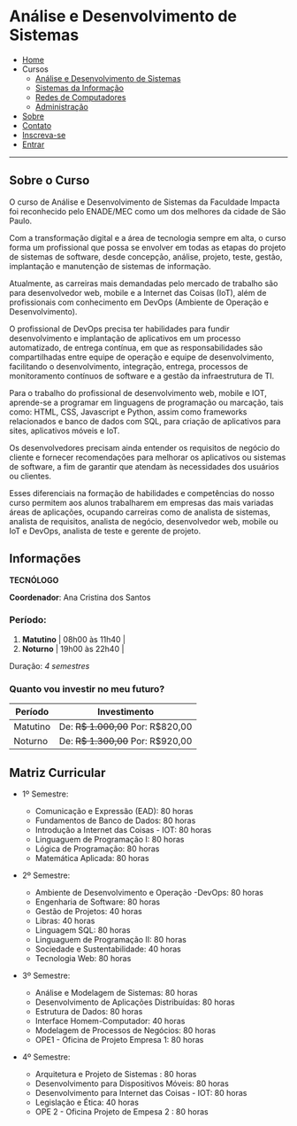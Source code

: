 # Análise e Desenvolvimento de Sistemas

- [Home](../index.md)
 - Cursos
    - [Análise e Desenvolvimento de Sistemas](ads.md)
    - [Sistemas da Informação](si.md)
    - [Redes de Computadores](rc.md)
    - [Administração](adm.md)
 - [Sobre](../sobre.md)
 - [Contato](../contato.md)
 - [Inscreva-se](../inscrever.md)
 - [Entrar](../entrar.md)

---

## Sobre o Curso

O curso de Análise e Desenvolvimento de Sistemas da Faculdade Impacta foi reconhecido pelo ENADE/MEC como um dos melhores da cidade de São Paulo.

Com a transformação digital e a área de tecnologia sempre em alta, o curso forma um profissional que possa se envolver em todas as etapas do projeto de sistemas de software, desde concepção, análise, projeto, teste, gestão, implantação e manutenção de sistemas de informação.

Atualmente, as carreiras mais demandadas pelo mercado de trabalho são para desenvolvedor web, mobile e a Internet das Coisas (IoT), além de profissionais com conhecimento em DevOps (Ambiente de Operação e Desenvolvimento). 

O profissional de DevOps precisa ter habilidades para fundir desenvolvimento e implantação de aplicativos em um processo automatizado, de entrega contínua, em que as responsabilidades são compartilhadas entre equipe de operação e equipe de desenvolvimento, facilitando o desenvolvimento, integração, entrega, processos de monitoramento contínuos de software e a gestão da infraestrutura de TI. 

Para o trabalho do profissional de desenvolvimento web, mobile e IOT, aprende-se a programar em linguagens de programação ou marcação, tais como: HTML, CSS, Javascript e Python, assim como frameworks relacionados e banco de dados com SQL, para criação de aplicativos para sites, aplicativos móveis e IoT.

Os desenvolvedores precisam ainda entender os requisitos de negócio do cliente e fornecer recomendações para melhorar os aplicativos ou sistemas de software, a fim de garantir que atendam às necessidades dos usuários ou clientes.

Esses diferenciais na formação de habilidades e competências do nosso curso permitem aos alunos trabalharem em empresas das mais variadas áreas de aplicações, ocupando carreiras como de analista de sistemas, analista de requisitos, analista de negócio, desenvolvedor web, mobile ou IoT e DevOps, analista de teste e gerente de projeto. 

## Informações

**TECNÓLOGO**

**Coordenador**: Ana Cristina dos Santos

### Período:

1. **Matutino** | 08h00 às 11h40 |
1. **Noturno** | 19h00 às 22h40 |

Duração: *4 semestres*

### Quanto vou investir no meu futuro?

| Período | Investimento |
|---------|--------------|
| Matutino | De: ~~R$ 1.000,00~~ Por: R$820,00 |
| Noturno | De: ~~R$ 1.300,00~~ Por: R$920,00 |

## Matriz Curricular

 - 1º Semestre:

    - Comunicação e Expressão (EAD): 80 horas
    - Fundamentos de Banco de Dados: 80 horas
    - Introdução a Internet das Coisas - IOT: 80 horas
    - Linguaguem de Programação I: 80 horas
    - Lógica de Programação: 80 horas
    - Matemática Aplicada: 80 horas

 - 2º Semestre:

    - Ambiente de Desenvolvimento e Operação -DevOps: 80 horas
    - Engenharia de Software: 80 horas
    - Gestão de Projetos: 40 horas
    - Libras: 40 horas
    - Linguagem SQL: 80 horas
    - Linguaguem de Programação II: 80 horas
    - Sociedade e Sustentabilidade: 40 horas
    - Tecnologia Web: 80 horas

 - 3º Semestre:

    - Análise e Modelagem de Sistemas: 80 horas
    - Desenvolvimento de Aplicações Distribuídas: 80 horas
    - Estrutura de Dados: 80 horas
    - Interface Homem-Computador: 40 horas
    - Modelagem de Processos de Negócios: 80 horas
    - OPE1 - Oficina de Projeto Empresa 1: 80 horas

 - 4º Semestre:
    - Arquitetura e Projeto de Sistemas : 80 horas
    - Desenvolvimento para Dispositivos Móveis: 80 horas
    - Desenvolvimento para Internet das Coisas - IOT: 80 horas
    - Legislação e Ética: 40 horas
    - OPE 2 - Oficina Projeto de Empesa 2 : 80 horas
